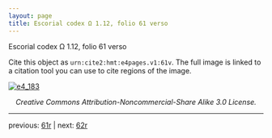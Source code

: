 ```yaml
---
layout: page
title: Escorial codex Ω 1.12, folio 61 verso
---
```


Escorial codex Ω 1.12, folio 61 verso

Cite this object as `urn:cite2:hmt:e4pages.v1:61v`.  The full image is linked to a citation tool you can use to cite regions of the image.

[![e4_183](http://www.homermultitext.org/iipsrv?IIIF=/project/homer/pyramidal/deepzoom/hmt/e4img/2017a/e4_183.tif/full/800,/0/default.jpg)](http://www.homermultitext.org/ict2/?urn=urn:cite2:hmt:e4img.2017a:e4_183) 

<p style="text-align: center; font-style: italic;">Creative Commons Attribution-Noncommercial-Share Alike 3.0 License.</p>

---

previous: [61r](../61r/) | next: [62r](../62r/)